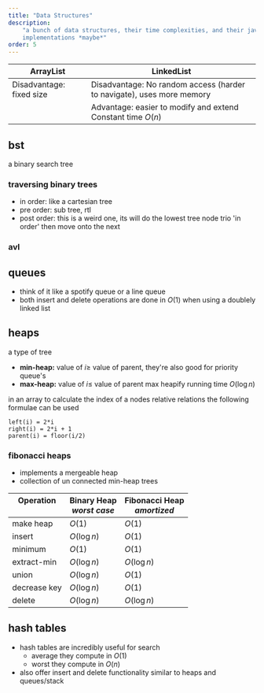 ```yaml
---
title: "Data Structures"
description:
    "a bunch of data structures, their time complexities, and their java
    implementations *maybe*"
order: 5
---
```


| ArrayList                | LinkedList                                                            |
| ------------------------ | --------------------------------------------------------------------- |
| Disadvantage: fixed size | Disadvantage: No random access (harder to navigate), uses more memory |
|                          | Advantage: easier to modify and extend Constant time $O(n)$           |

## bst

a binary search tree

### traversing binary trees

-   in order: like a cartesian tree
-   pre order: sub tree, rtl
-   post order: this is a weird one, its will do the lowest tree node trio 'in order'
    then move onto the next

### avl

## queues

-   think of it like a spotify queue or a line queue
-   both insert and delete operations are done in $O(1)$ when using a doublely linked
    list

## heaps

a type of tree

-   **min-heap:** value of $i \ge$ value of parent, they're also good for priority
    queue's
-   **max-heap:** value of $i \le$ value of parent max heapify running time
    $O(\log n)$

in an array to calculate the index of a nodes relative relations the following
formulae can be used

```
left(i) = 2*i
right(i) = 2*i + 1
parent(i) = floor(i/2)
```

### fibonacci heaps

-   implements a mergeable heap
-   collection of un connected min-heap trees

| Operation <br/> &nbsp; | Binary Heap <br/> _worst case_ | Fibonacci Heap <br/> _amortized_ |
| ---------------------- | ------------------------------ | -------------------------------- |
| make heap              | $O(1)$                         | $O(1)$                           |
| insert                 | $O(\log n)$                    | $O(1)$                           |
| minimum                | $O(1)$                         | $O(1)$                           |
| extract-min            | $O(\log n)$                    | $O(\log n)$                      |
| union                  | $O(\log n)$                    | $O(1)$                           |
| decrease key           | $O(\log n)$                    | $O(1)$                           |
| delete                 | $O(\log n)$                    | $O(\log n)$                      |

## hash tables

-   hash tables are incredibly useful for search
    -   average they compute in $O(1)$
    -   worst they compute in $O(n)$
-   also offer insert and delete functionality similar to heaps and queues/stack

